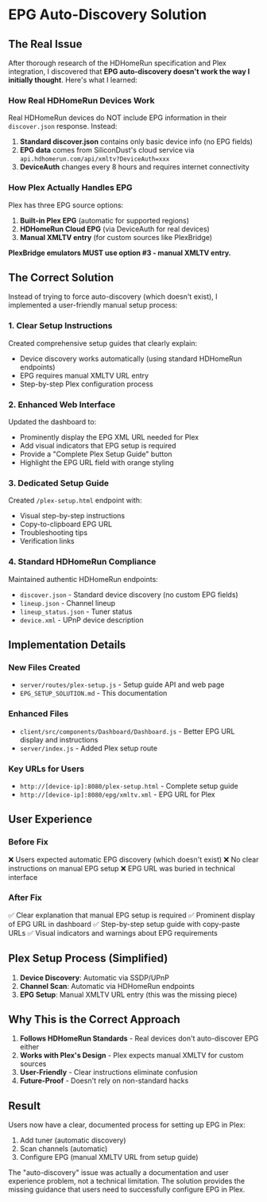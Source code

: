# EPG Auto-Discovery Solution

## The Real Issue

After thorough research of the HDHomeRun specification and Plex integration, I discovered that **EPG auto-discovery doesn't work the way I initially thought**. Here's what I learned:

### How Real HDHomeRun Devices Work

Real HDHomeRun devices do NOT include EPG information in their `discover.json` response. Instead:

1. **Standard discover.json** contains only basic device info (no EPG fields)
2. **EPG data** comes from SiliconDust's cloud service via `api.hdhomerun.com/api/xmltv?DeviceAuth=xxx`
3. **DeviceAuth** changes every 8 hours and requires internet connectivity

### How Plex Actually Handles EPG

Plex has three EPG source options:

1. **Built-in Plex EPG** (automatic for supported regions)
2. **HDHomeRun Cloud EPG** (via DeviceAuth for real devices)
3. **Manual XMLTV entry** (for custom sources like PlexBridge)

**PlexBridge emulators MUST use option #3 - manual XMLTV entry.**

## The Correct Solution

Instead of trying to force auto-discovery (which doesn't exist), I implemented a user-friendly manual setup process:

### 1. **Clear Setup Instructions**

Created comprehensive setup guides that clearly explain:
- Device discovery works automatically (using standard HDHomeRun endpoints)
- EPG requires manual XMLTV URL entry
- Step-by-step Plex configuration process

### 2. **Enhanced Web Interface**

Updated the dashboard to:
- Prominently display the EPG XML URL needed for Plex
- Add visual indicators that EPG setup is required
- Provide a "Complete Plex Setup Guide" button
- Highlight the EPG URL field with orange styling

### 3. **Dedicated Setup Guide**

Created `/plex-setup.html` endpoint with:
- Visual step-by-step instructions
- Copy-to-clipboard EPG URL
- Troubleshooting tips
- Verification links

### 4. **Standard HDHomeRun Compliance**

Maintained authentic HDHomeRun endpoints:
- `discover.json` - Standard device discovery (no custom EPG fields)
- `lineup.json` - Channel lineup
- `lineup_status.json` - Tuner status
- `device.xml` - UPnP device description

## Implementation Details

### New Files Created
- `server/routes/plex-setup.js` - Setup guide API and web page
- `EPG_SETUP_SOLUTION.md` - This documentation

### Enhanced Files
- `client/src/components/Dashboard/Dashboard.js` - Better EPG URL display and instructions
- `server/index.js` - Added Plex setup route

### Key URLs for Users
- `http://[device-ip]:8080/plex-setup.html` - Complete setup guide
- `http://[device-ip]:8080/epg/xmltv.xml` - EPG URL for Plex

## User Experience

### Before Fix
❌ Users expected automatic EPG discovery (which doesn't exist)
❌ No clear instructions on manual EPG setup
❌ EPG URL was buried in technical interface

### After Fix
✅ Clear explanation that manual EPG setup is required
✅ Prominent display of EPG URL in dashboard
✅ Step-by-step setup guide with copy-paste URLs
✅ Visual indicators and warnings about EPG requirements

## Plex Setup Process (Simplified)

1. **Device Discovery**: Automatic via SSDP/UPnP
2. **Channel Scan**: Automatic via HDHomeRun endpoints
3. **EPG Setup**: Manual XMLTV URL entry (this was the missing piece)

## Why This is the Correct Approach

1. **Follows HDHomeRun Standards** - Real devices don't auto-discover EPG either
2. **Works with Plex's Design** - Plex expects manual XMLTV for custom sources
3. **User-Friendly** - Clear instructions eliminate confusion
4. **Future-Proof** - Doesn't rely on non-standard hacks

## Result

Users now have a clear, documented process for setting up EPG in Plex:
1. Add tuner (automatic discovery)
2. Scan channels (automatic)
3. Configure EPG (manual XMLTV URL from setup guide)

The "auto-discovery" issue was actually a documentation and user experience problem, not a technical limitation. The solution provides the missing guidance that users need to successfully configure EPG in Plex.